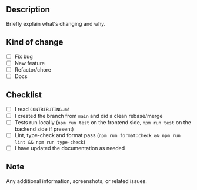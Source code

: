 ## Description
Briefly explain what's changing and why.

## Kind of change
- [ ] Fix bug
- [ ] New feature
- [ ] Refactor/chore
- [ ] Docs

## Checklist
- [ ] I read `CONTRIBUTING.md`
- [ ] I created the branch from `main` and did a clean rebase/merge
- [ ] Tests run locally (`npm run test` on the frontend side, `npm run test` on the backend side if present)
- [ ] Lint, type-check and format pass (`npm run format:check && npm run lint && npm run type-check`)
- [ ] I have updated the documentation as needed

## Note
Any additional information, screenshots, or related issues.